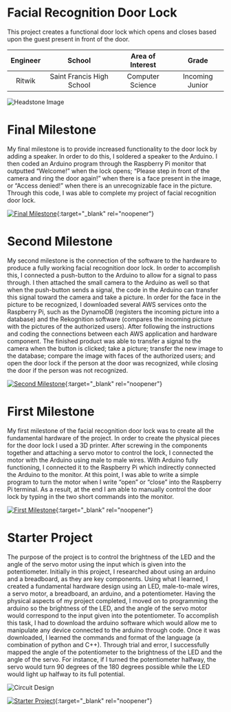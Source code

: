 ﻿# Facial Recognition Door Lock
This project creates a functional door lock which opens and closes based upon the guest present in front of the door. 

| **Engineer** | **School** | **Area of Interest** | **Grade** |
|:--:|:--:|:--:|:--:|
| Ritwik | Saint Francis High School | Computer Science | Incoming Junior

![Headstone Image](https://lh3.googleusercontent.com/pw/AM-JKLWpr7pPCQLDUqDiN9-NcsPHf-nBFKIOwLNO5tnhlps1uNwvSUM-O-VVlCm1BVA2gmbjrG3TcfVQu3OO06LVFoThpJlOyzsHBsDnk2S6oetTgsz5Q7ywEJeRpU2BF5OmQa9vyBLMukOW5TVKCQdiagY=s1624-no?authuser=0)
  
# Final Milestone
 My final milestone is to provide increased functionality to the door lock by adding a speaker. In order to do this, I soldered a speaker to the Arduino. I then coded an Arduino program through the Raspberry Pi monitor that outputted “Welcome!” when the lock opens; “Please step in front of the camera and ring the door again!” when there is a face present in the image, or “Access denied!” when there is an unrecognizable face in the picture. Through this code, I was able to complete my project of facial recognition door lock.

[![Final Milestone](https://i3.ytimg.com/vi/cp5kw2d6DTM/maxresdefault.jpg )](https://www.youtube.com/watch?v=cp5kw2d6DTM "Final Milestone"){:target="_blank" rel="noopener"}

# Second Milestone
My second milestone is the connection of the software to the hardware to produce a fully working facial recognition door lock. In order to accomplish this, I connected a push-button to the Arduino to allow for a signal to pass through. I then attached the small camera to the Arduino as well so that when the push-button sends a signal, the code in the Arduino can transfer this signal toward the camera and take a picture. In order for the face in the picture to be recognized, I downloaded several AWS services onto the Raspberry Pi, such as the DynamoDB (registers the incoming picture into a database) and the Rekognition software (compares the incoming picture with the pictures of the authorized users). After following the instructions and coding the connections between each AWS application and hardware component. The finished product was able to transfer a signal to the camera when the button is clicked; take a picture; transfer the new image to the database; compare the image with faces of the authorized users; and open the door lock if the person at the door was recognized, while closing the door if the person was not recognized. 

[![Second Milestone](https://i3.ytimg.com/vi/RRfHriVGMk8/maxresdefault.jpg)](https://www.youtube.com/watch?v=RRfHriVGMk8 "Second Milestone"){:target="_blank" rel="noopener"}
# First Milestone
  

My first milestone of the facial recognition door lock was to create all the fundamental hardware of the project. In order to create the physical pieces for the door lock I used a 3D printer. After screwing in the components together and attaching a servo motor to control the lock, I connected the motor with the Arduino using male to male wires. With Arduino fully functioning, I connected it to the Raspberry Pi which indirectly connected the Arduino to the monitor. At this point, I was able to write a simple program to turn the motor when I write “open” or “close” into the Raspberry Pi terminal. As a result, at the end I am able to manually control the door lock by typing in the two short commands into the monitor.

[![First Milestone](https://i3.ytimg.com/vi/uUYrQ2D1wDw/maxresdefault.jpg)](https://www.youtube.com/watch?v=uUYrQ2D1wDw "First Milestone"){:target="_blank" rel="noopener"}

# Starter Project

The purpose of the project is to control the brightness of the LED and the angle of the servo motor using the input which is given into the potentiometer. Initially in this project, I researched about using an arduino and a breadboard, as they are key components. Using what I learned, I created a fundamental hardware design using an LED, male-to-male wires, a servo motor, a breadboard, an arduino, and a potentiometer. Having the physical aspects of my project completed, I moved on to programming the arduino so the brightness of the LED, and the angle of the servo motor would correspond to the input given into the potentiometer. To accomplish this task, I had to download the arduino software which would allow me to manipulate any device connected to the arduino through code. Once it was downloaded, I learned the commands and format of the language (a combination of python and C++). Through trial and error, I successfully mapped the angle of the potentiometer to the brightness of the LED and the angle of the servo. For instance, if I turned the potentiometer halfway, the servo would turn 90 degrees of the 180 degrees possible while the LED would light up halfway to its full potential.

![Circuit Design](https://i.imgur.com/cbbJ1ec.png)

[![Starter Project](https://i3.ytimg.com/vi/dEDWUU-_8tA/maxresdefault.jpg)](https://youtu.be/dEDWUU-_8tA){:target="_blank" rel="noopener"}
